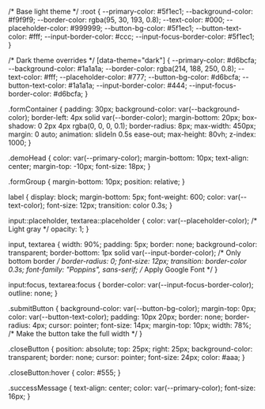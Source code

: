/* Base light theme */
:root {
  --primary-color: #5f1ec1;
  --background-color: #f9f9f9;
  --border-color: rgba(95, 30, 193, 0.8);
  --text-color: #000;
  --placeholder-color: #999999;
  --button-bg-color: #5f1ec1;
  --button-text-color: #fff;
  --input-border-color: #ccc;
  --input-focus-border-color: #5f1ec1;
}

/* Dark theme overrides */
[data-theme="dark"] {
  --primary-color: #d6bcfa;
  --background-color: #1a1a1a;
  --border-color: rgba(214, 188, 250, 0.8);
  --text-color: #fff;
  --placeholder-color: #777;
  --button-bg-color: #d6bcfa;
  --button-text-color: #1a1a1a;
  --input-border-color: #444;
  --input-focus-border-color: #d6bcfa;
}

.formContainer {
  padding: 30px;
  background-color: var(--background-color);
  border-left: 4px solid var(--border-color);
  margin-bottom: 20px;
  box-shadow: 0 2px 4px rgba(0, 0, 0, 0.1);
  border-radius: 8px;
  max-width: 450px;
  margin: 0 auto;
  animation: slideIn 0.5s ease-out;
  max-height: 80vh;
  z-index: 1000;
}

.demoHead {
  color: var(--primary-color);
  margin-bottom: 10px;
  text-align: center;
  margin-top: -10px;
  font-size: 18px;
}

.formGroup {
  margin-bottom: 10px;
  position: relative;
}

label {
  display: block;
  margin-bottom: 5px;
  font-weight: 600;
  color: var(--text-color);
  font-size: 12px;
  transition: color 0.3s;
}

input::placeholder, textarea::placeholder {
  color: var(--placeholder-color); /* Light gray */
  opacity: 1;
}

input, textarea {
  width: 90%;
  padding: 5px;
  border: none;
  background-color: transparent;
  border-bottom: 1px solid var(--input-border-color); /* Only bottom border */
  border-radius: 0;
  font-size: 12px;
  transition: border-color 0.3s;
  font-family: "Poppins", sans-serif; /* Apply Google Font */
}

input:focus, textarea:focus {
  border-color: var(--input-focus-border-color);
  outline: none;
}

.submitButton {
  background-color: var(--button-bg-color);
  margin-top: 0px;
  color: var(--button-text-color);
  padding: 10px 20px;
  border: none;
  border-radius: 4px;
  cursor: pointer;
  font-size: 14px;
  margin-top: 10px;
  width: 78%; /* Make the button take the full width */
}

.closeButton {
  position: absolute;
  top: 25px;
  right: 25px;
  background-color: transparent;
  border: none;
  cursor: pointer;
  font-size: 24px;
  color: #aaa;
}

.closeButton:hover {
  color: #555;
}

.successMessage {
  text-align: center;
  color: var(--primary-color);
  font-size: 16px;
}
